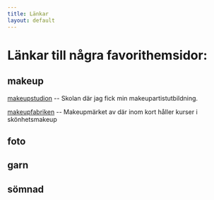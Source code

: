 ```yaml
---
title: Länkar
layout: default
---
```


# Länkar till några favorithemsidor:

## makeup

[makeupstudion](http://www.makeupstudion.com) -- Skolan där jag fick min makeupartistutbildning.

[makeupfabriken](http://wwww.makeupfabriken.se) -- Makeupmärket av där inom kort håller kurser i skönhetsmakeup


## foto

## garn

## sömnad
				